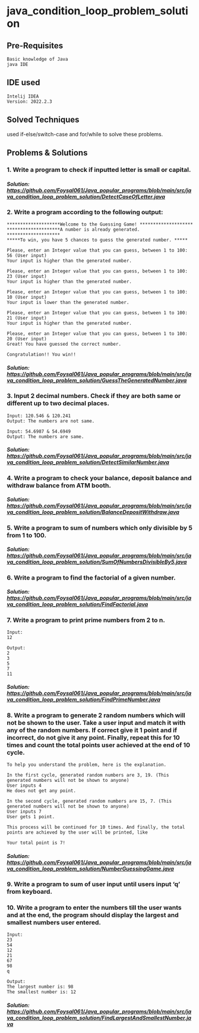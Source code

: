 # java_condition_loop_problem_solution
## Pre-Requisites
    Basic knowledge of Java
    java IDE
## IDE used
    Intelij IDEA
    Version: 2022.2.3
## Solved Techniques
used if-else/switch-case and for/while to solve these problems.

## Problems & Solutions
### 1. Write a program to check if inputted letter is small or capital.
##### Solution: https://github.com/Foysal061/Java_popular_programs/blob/main/src/java_condition_loop_problem_solution/DetectCaseOfLetter.java


### 2. Write a program according to the following output:

    ********************Welcome to the Guessing Game! ********************
    ********************A number is already generated. ********************
    *****To win, you have 5 chances to guess the generated number. *****

    Please, enter an Integer value that you can guess, between 1 to 100: 56 (User input)
    Your input is higher than the generated number.

    Please, enter an Integer value that you can guess, between 1 to 100: 23 (User input)
    Your input is higher than the generated number.

    Please, enter an Integer value that you can guess, between 1 to 100: 10 (User input)
    Your input is lower than the generated number.

    Please, enter an Integer value that you can guess, between 1 to 100: 21 (User input)
    Your input is higher than the generated number.

    Please, enter an Integer value that you can guess, between 1 to 100: 20 (User input)
    Great! You have guessed the correct number.

    Congratulation!! You win!!
##### Solution: https://github.com/Foysal061/Java_popular_programs/blob/main/src/java_condition_loop_problem_solution/GuessTheGeneratedNumber.java


### 3. Input 2 decimal numbers. Check if they are both same or different up to two decimal places. 

    Input: 120.546 & 120.241
    Output: The numbers are not same.

    Input: 54.6987 & 54.6949
    Output: The numbers are same.
##### Solution: https://github.com/Foysal061/Java_popular_programs/blob/main/src/java_condition_loop_problem_solution/DetectSimilarNumber.java


### 4. Write a program to check your balance, deposit balance and withdraw balance from ATM booth.
##### Solution: https://github.com/Foysal061/Java_popular_programs/blob/main/src/java_condition_loop_problem_solution/BalanceDepositWithdraw.java


### 5. Write a program to sum of numbers which only divisible by 5 from 1 to 100.
##### Solution: https://github.com/Foysal061/Java_popular_programs/blob/main/src/java_condition_loop_problem_solution/SumOfNumbersDivisibleBy5.java


### 6. Write a program to find the factorial of a given number.
##### Solution: https://github.com/Foysal061/Java_popular_programs/blob/main/src/java_condition_loop_problem_solution/FindFactorial.java


### 7. Write a program to print prime numbers from 2 to n.

    Input: 
    12

    Output:
    2
    3
    5
    7
    11
##### Solution: https://github.com/Foysal061/Java_popular_programs/blob/main/src/java_condition_loop_problem_solution/FindPrimeNumber.java


### 8. Write a program to generate 2 random numbers which will not be shown to the user. Take a user input and match it with any of the random numbers. If correct give it 1 point and if incorrect, do not give it any point. Finally, repeat this for 10 times and count the total points user achieved at the end of 10 cycle.

    To help you understand the problem, here is the explanation.

    In the first cycle, generated random numbers are 3, 19. (This generated numbers will not be shown to anyone)
    User inputs 4
    He does not get any point.

    In the second cycle, generated random numbers are 15, 7. (This generated numbers will not be shown to anyone)
    User inputs 7
    User gets 1 point.

    This process will be continued for 10 times. And finally, the total points are achieved by the user will be printed, like

    Your total point is 7!
##### Solution: https://github.com/Foysal061/Java_popular_programs/blob/main/src/java_condition_loop_problem_solution/NumberGuessingGame.java


### 9. Write a program to sum of user input until users input ‘q’ from keyboard.
### 10. Write a program to enter the numbers till the user wants and at the end, the program should display the largest and smallest numbers user entered.
    Input:
    23
    54
    12
    21
    67
    98
    q

    Output:
    The largest number is: 98
    The smallest number is: 12
##### Solution: https://github.com/Foysal061/Java_popular_programs/blob/main/src/java_condition_loop_problem_solution/FindLargestAndSmallestNumber.java